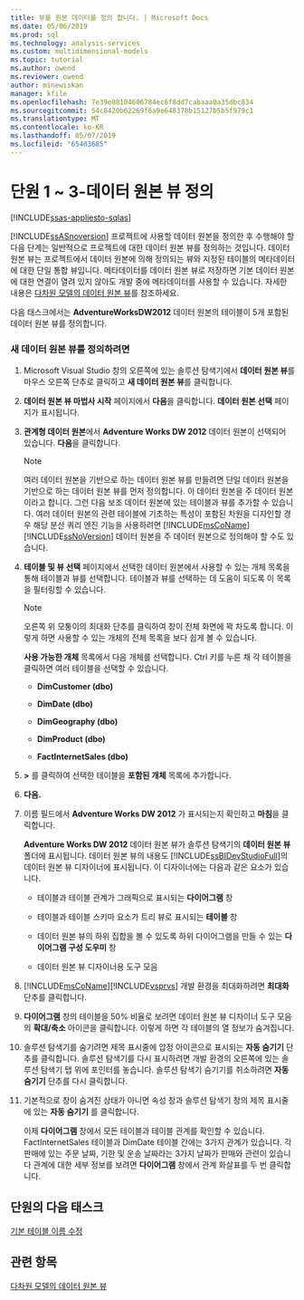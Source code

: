 ```yaml
---
title: 뷰를 원본 데이터를 정의 합니다. | Microsoft Docs
ms.date: 05/06/2019
ms.prod: sql
ms.technology: analysis-services
ms.custom: multidimensional-models
ms.topic: tutorial
ms.author: owend
ms.reviewer: owend
author: minewiskan
manager: kfile
ms.openlocfilehash: 7e39e08104606784ec6f8dd7cabaaa0a35dbc834
ms.sourcegitcommit: 54c8420b62269f6a9e648378b15127b5b5f979c1
ms.translationtype: MT
ms.contentlocale: ko-KR
ms.lasthandoff: 05/07/2019
ms.locfileid: "65403685"
---
```

# <a name="lesson-1-3---defining-a-data-source-view"></a>단원 1 ~ 3-데이터 원본 뷰 정의
[!INCLUDE[ssas-appliesto-sqlas](../../includes/ssas-appliesto-sqlas.md)]

[!INCLUDE[ssASnoversion](../../includes/ssasnoversion-md.md)] 프로젝트에 사용할 데이터 원본을 정의한 후 수행해야 할 다음 단계는 일반적으로 프로젝트에 대한 데이터 원본 뷰를 정의하는 것입니다. 데이터 원본 뷰는 프로젝트에서 데이터 원본에 의해 정의되는 뷰와 지정된 테이블의 메타데이터에 대한 단일 통합 뷰입니다. 메타데이터를 데이터 원본 뷰로 저장하면 기본 데이터 원본에 대한 연결이 열려 있지 않아도 개발 중에 메타데이터를 사용할 수 있습니다. 자세한 내용은 [다차원 모델의 데이터 원본 뷰](../multidimensional-models/data-source-views-in-multidimensional-models.md)를 참조하세요.  
  
다음 태스크에서는 **AdventureWorksDW2012** 데이터 원본의 테이블이 5개 포함된 데이터 원본 뷰를 정의합니다.  
  
### <a name="to-define-a-new-data-source-view"></a>새 데이터 원본 뷰를 정의하려면  
  
1.  Microsoft Visual Studio 창의 오른쪽에 있는 솔루션 탐색기에서 **데이터 원본 뷰**를 마우스 오른쪽 단추로 클릭하고 **새 데이터 원본 뷰**를 클릭합니다.  
  
2.  **데이터 원본 뷰 마법사 시작** 페이지에서 **다음**을 클릭합니다. **데이터 원본 선택** 페이지가 표시됩니다.  
  
3.  **관계형 데이터 원본**에서 **Adventure Works DW 2012** 데이터 원본이 선택되어 있습니다. **다음**을 클릭합니다.  
  
    > [!NOTE]  
    > 여러 데이터 원본을 기반으로 하는 데이터 원본 뷰를 만들려면 단일 데이터 원본을 기반으로 하는 데이터 원본 뷰를 먼저 정의합니다. 이 데이터 원본을 주 데이터 원본이라고 합니다. 그런 다음 보조 데이터 원본에 있는 테이블과 뷰를 추가할 수 있습니다. 여러 데이터 원본의 관련 테이블에 기초하는 특성이 포함된 차원을 디자인할 경우 해당 분산 쿼리 엔진 기능을 사용하려면 [!INCLUDE[msCoName](../../includes/msconame-md.md)][!INCLUDE[ssNoVersion](../../includes/ssnoversion-md.md)] 데이터 원본을 주 데이터 원본으로 정의해야 할 수도 있습니다.  
  
4.  **테이블 및 뷰 선택** 페이지에서 선택한 데이터 원본에서 사용할 수 있는 개체 목록을 통해 테이블과 뷰를 선택합니다. 테이블과 뷰를 선택하는 데 도움이 되도록 이 목록을 필터링할 수 있습니다.  
  
    > [!NOTE]  
    > 오른쪽 위 모퉁이의 최대화 단추를 클릭하여 창이 전체 화면에 꽉 차도록 합니다. 이렇게 하면 사용할 수 있는 개체의 전체 목록을 보다 쉽게 볼 수 있습니다.  
  
    **사용 가능한 개체** 목록에서 다음 개체를 선택합니다. Ctrl 키를 누른 채 각 테이블을 클릭하면 여러 테이블을 선택할 수 있습니다.  
  
    -   **DimCustomer (dbo)**  
  
    -   **DimDate (dbo)**  
  
    -   **DimGeography (dbo)**  
  
    -   **DimProduct (dbo)**  
  
    -   **FactInternetSales (dbo)**  
  
5.  **>** 를 클릭하여 선택한 테이블을 **포함된 개체** 목록에 추가합니다.  
  
6.  **다음.**  
  
7.  이름 필드에서 **Adventure Works DW 2012** 가 표시되는지 확인하고 **마침**을 클릭합니다.  
  
    **Adventure Works DW 2012** 데이터 원본 뷰가 솔루션 탐색기의 **데이터 원본 뷰** 폴더에 표시됩니다. 데이터 원본 뷰의 내용도 [!INCLUDE[ssBIDevStudioFull](../../includes/ssbidevstudiofull-md.md)]의 데이터 원본 뷰 디자이너에 표시됩니다. 이 디자이너에는 다음과 같은 요소가 있습니다.  
  
    -   테이블과 테이블 관계가 그래픽으로 표시되는 **다이어그램** 창  
  
    -   테이블과 테이블 스키마 요소가 트리 뷰로 표시되는 **테이블** 창  
  
    -   데이터 원본 뷰의 하위 집합을 볼 수 있도록 하위 다이어그램을 만들 수 있는 **다이어그램 구성 도우미** 창  
  
    -   데이터 원본 뷰 디자이너용 도구 모음  
  
8.  [!INCLUDE[msCoName](../../includes/msconame-md.md)][!INCLUDE[vsprvs](../../includes/vsprvs-md.md)] 개발 환경을 최대화하려면 **최대화** 단추를 클릭합니다.  
  
9. **다이어그램** 창의 테이블을 50% 비율로 보려면 데이터 원본 뷰 디자이너 도구 모음의 **확대/축소** 아이콘을 클릭합니다. 이렇게 하면 각 테이블의 열 정보가 숨겨집니다.  
  
10. 솔루션 탐색기를 숨기려면 제목 표시줄에 압정 아이콘으로 표시되는 **자동 숨기기** 단추를 클릭합니다. 솔루션 탐색기를 다시 표시하려면 개발 환경의 오른쪽에 있는 솔루션 탐색기 탭 위에 포인터를 놓습니다. 솔루션 탐색기 숨기기를 취소하려면 **자동 숨기기** 단추를 다시 클릭합니다.  
  
11. 기본적으로 창이 숨겨진 상태가 아니면 속성 창과 솔루션 탐색기 창의 제목 표시줄에 있는 **자동 숨기기** 를 클릭합니다.  
  
    이제 **다이어그램** 창에서 모든 테이블과 테이블 관계를 확인할 수 있습니다. FactInternetSales 테이블과 DimDate 테이블 간에는 3가지 관계가 있습니다. 각 판매에 있는 주문 날짜, 기한 및 운송 날짜라는 3가지 날짜가 판매와 관련이 있습니다 관계에 대한 세부 정보를 보려면 **다이어그램** 창에서 관계 화살표를 두 번 클릭합니다.  
  
## <a name="next-task-in-lesson"></a>단원의 다음 태스크  
[기본 테이블 이름 수정](lesson-1-4-modifying-default-table-names.md)  
  
## <a name="see-also"></a>관련 항목  
[다차원 모델의 데이터 원본 뷰](../multidimensional-models/data-source-views-in-multidimensional-models.md)  
  
  
  
